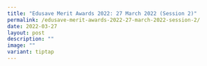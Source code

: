 ```yaml
---
title: "Edusave Merit Awards 2022: 27 March 2022 (Session 2)"
permalink: /edusave-merit-awards-2022-27-march-2022-session-2/
date: 2022-03-27
layout: post
description: ""
image: ""
variant: tiptap
---
```

